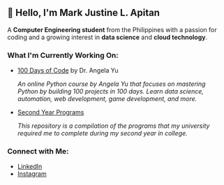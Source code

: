 ## 👋 Hello, I'm **Mark Justine L. Apitan**

A **Computer Engineering student** from the Philippines with a passion for coding and a growing interest in **data science** and **cloud technology**.

### What I'm Currently Working On:
- [100 Days of Code](https://github.com/MarkApitan/100-Days-of-Code-Phyton) by Dr. Angela Yu
  
  *An online Python course by Angela Yu that focuses on mastering Python by building 100 projects in 100 days. Learn data science, automation, web development, game development, and more.*

- [Second Year Programs](https://github.com/MarkApitan/Second-Year-Programs)
  
  *This repository is a compilation of the programs that my university required me to complete during my second year in college.*
### Connect with Me:
- [LinkedIn](https://www.linkedin.com/in/markapitan/)  
- [Instagram](https://www.instagram.com/kw4nu/)

